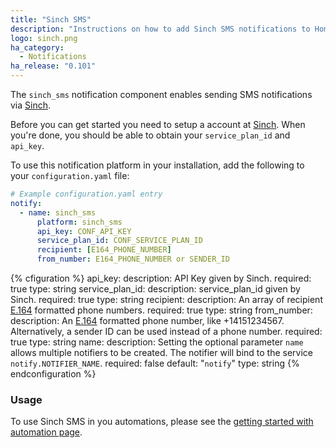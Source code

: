 ```yaml
---
title: "Sinch SMS"
description: "Instructions on how to add Sinch SMS notifications to Home Assistant."
logo: sinch.png
ha_category:
  - Notifications
ha_release: "0.101"
---
```


The `sinch_sms` notification component enables sending SMS notifications via [Sinch](https://sinch.com).

Before you can get started you need to setup a account at [Sinch](https://dashboard.sinch.com/signup).
When you're done, you should be able to obtain your `service_plan_id` and `api_key`.

To use this notification platform in your installation, add the following to your `configuration.yaml` file:

```yaml
# Example configuration.yaml entry
notify:
  - name: sinch_sms
      platform: sinch_sms
      api_key: CONF_API_KEY
      service_plan_id: CONF_SERVICE_PLAN_ID
      recipient: [E164_PHONE_NUMBER]
      from_number: E164_PHONE_NUMBER or SENDER_ID
```


{% cfiguration %}
api_key:
  description: API Key given by Sinch.
  required: true
  type: string
service_plan_id:
  description: service_plan_id given by Sinch.
  required: true
  type: string
recipient:
    description: An array of recipient [E.164](https://en.wikipedia.org/wiki/E.164) formatted phone numbers.
    required: true
    type: string
from_number:
  description: An [E.164](https://en.wikipedia.org/wiki/E.164) formatted phone number, like +14151234567.  Alternatively, a sender ID can be used instead of a phone number.
  required: true
  type: string
name:
  description: Setting the optional parameter `name` allows multiple notifiers to be created. The notifier will bind to the service `notify.NOTIFIER_NAME`.
  required: false
  default: "`notify`"
  type: string
{% endconfiguration %}

### Usage

To use Sinch SMS in you automations, please see the [getting started with automation page](/getting-started/automation/).
